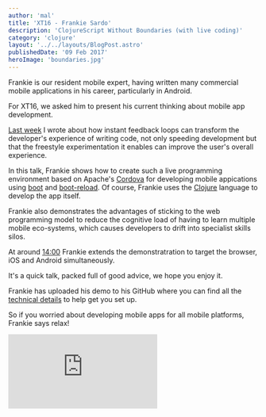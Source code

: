 ```yaml
---
author: 'mal'
title: 'XT16 - Frankie Sardo'
description: 'ClojureScript Without Boundaries (with live coding)'
category: 'clojure'
layout: '../../layouts/BlogPost.astro'
publishedDate: '09 Feb 2017'
heroImage: 'boundaries.jpg'
---
```


Frankie is our resident mobile expert, having written many commercial
mobile applications in his career, particularly in Android.

For XT16, we asked him to present his current thinking about mobile app
development.

[Last week](/blog/posts/live-programming-websites.html) I wrote about
how instant feedback loops can transform the developer's experience of
writing code, not only speeding development but that the freestyle
experimentation it enables can improve the user's overall experience.

In this talk, Frankie shows how to create such a live programming
environment based on Apache's [Cordova](https://cordova.apache.org/) for
developing mobile appications using
[boot](https://github.com/boot-clj/boot) and
[boot-reload](https://github.com/adzerk-oss/boot-reload). Of course,
Frankie uses the [Clojure](/why-clojure.html) language to develop the
app itself.

Frankie also demonstrates the advantages of sticking to the web
programming model to reduce the cognitive load of having to learn
multiple mobile eco-systems, which causes developers to drift into
specialist skills silos.

At around [14:00](https://youtu.be/CS7_Rt66NNs?t=853) Frankie extends
the demonstratration to target the browser, iOS and Android
simultaneously.

It's a quick talk, packed full of good advice, we hope you enjoy it.

Frankie has uploaded his demo to his GitHub where you can find all the
[technical details](https://github.com/frankiesardo/reload-demo) to help
get you set up.

So if you worried about developing mobile apps for all mobile platforms,
Frankie says relax!

<iframe class="aspect-video w-full" src="https://www.youtube.com/embed/CS7_Rt66NNs" title="XT16 - Frankie Sardo - ClojureScript Without Boundaries" frameborder="0" allow="accelerometer; autoplay; clipboard-write; encrypted-media; gyroscope; picture-in-picture" allowfullscreen></iframe>
